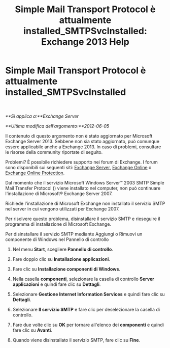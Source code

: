 ﻿---
title: 'Simple Mail Transport Protocol è attualmente installed_SMTPSvcInstalled: Exchange 2013 Help'
TOCTitle: Simple Mail Transport Protocol è attualmente installed_SMTPSvcInstalled
ms:assetid: f786a93c-876d-4f4e-adb6-4dfea3d820d1
ms:mtpsurl: https://technet.microsoft.com/it-it/library/ms.exch.setupreadiness.smtpsvcinstalled(v=EXCHG.150)
ms:contentKeyID: 50482053
ms.date: 05/22/2018
mtps_version: v=EXCHG.150
ms.translationtype: MT
---

# Simple Mail Transport Protocol è attualmente installed\_SMTPSvcInstalled

 

_**Si applica a:**Exchange Server_

_**Ultima modifica dell'argomento:**2012-06-05_

Il contenuto di questo argomento non è stato aggiornato per Microsoft Exchange Server 2013. Sebbene non sia stato aggiornato, può comunque essere applicabile anche a Exchange 2013. In caso di problemi, consultare le risorse della community riportate di seguito.

Problemi? È possibile richiedere supporto nei forum di Exchange. I forum sono disponibili sui seguenti siti: [Exchange Server](https://go.microsoft.com/fwlink/p/?linkid=60612), [Exchange Online](https://go.microsoft.com/fwlink/p/?linkid=267542) o [Exchange Online Protection](https://go.microsoft.com/fwlink/p/?linkid=285351).

Dal momento che il servizio Microsoft Windows Server™ 2003 SMTP Simple Mail Transfer Protocol () viene installato nel computer, non può continuare l'installazione di Microsoft® Exchange Server 2007.

Richiede l'installazione di Microsoft Exchange non installato il servizio SMTP nel server in cui vengono utilizzati per Exchange 2007.

Per risolvere questo problema, disinstallare il servizio SMTP e rieseguire il programma di installazione di Microsoft Exchange.

Per disinstallare il servizio SMTP mediante Aggiungi o Rimuovi un componente di Windows nel Pannello di controllo

1.  Nel menu **Start**, scegliere **Pannello di controllo**.

2.  Fare doppio clic su **Installazione applicazioni**.

3.  Fare clic su **Installazione componenti di Windows**.

4.  Nella casella **componenti**, selezionare la casella di controllo **Server applicazioni** e quindi fare clic su **Dettagli**.

5.  Selezionare **Gestione Internet Information Services** e quindi fare clic su **Dettagli**.

6.  Selezionare **Il servizio SMTP** e fare clic per deselezionare la casella di controllo.

7.  Fare due volte clic su **OK** per tornare all'elenco dei **componenti** e quindi fare clic su **Avanti**.

8.  Quando viene disinstallato il servizio SMTP, fare clic su **Fine**.

